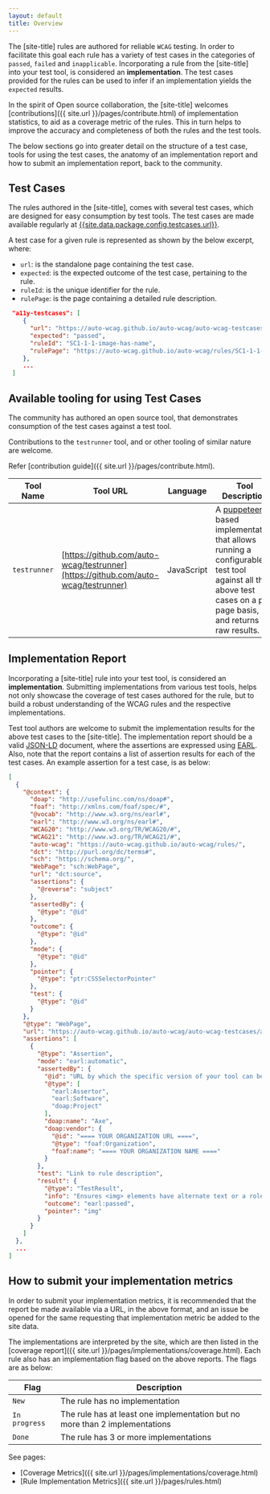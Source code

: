 ```yaml
---
layout: default
title: Overview
---
```


The [site-title] rules are authored for reliable `WCAG` testing. In order to facilitate this goal each rule has a variety of test cases in the categories of `passed`, `failed` and `inapplicable`. Incorporating a rule from the [site-title] into your test tool, is considered an **implementation**. The test cases provided for the rules can be used to infer if an implementation yields the `expected` results.

In the spirit of Open source collaboration, the [site-title] welcomes [contributions]({{ site.url }}/pages/contribute.html) of implementation statistics, to aid as a coverage metric of the rules. This in turn helps to improve the accuracy and completeness of both the rules and the test tools.

The below sections go into greater detail on the structure of a test case, tools for using the test cases, the anatomy of an implementation report and how to submit an implementation report, back to the community.

## Test Cases

The rules authored in the [site-title], comes with several test cases, which are designed for easy consumption by test tools. The test cases are made available regularly at [{{site.data.package.config.testcases.url}}]({{site.data.package.config.testcases.url}}).

A test case for a given rule is represented as shown by the below excerpt, where:
- `url`: is the standalone page containing the test case.
- `expected`: is the expected outcome of the test case, pertaining to the rule.
- `ruleId`: is the unique identifier for the rule.
- `rulePage`: is the page containing a detailed rule description.

```json
 "a11y-testcases": [
    {
      "url": "https://auto-wcag.github.io/auto-wcag/auto-wcag-testcases/assets/SC1-1-1-image-has-name_passed_example_1.html",
      "expected": "passed",
      "ruleId": "SC1-1-1-image-has-name",
      "rulePage": "https://auto-wcag.github.io/auto-wcag/rules/SC1-1-1-image-has-name.html"
    },
    ...
 ]
```


## Available tooling for using Test Cases

The community has authored an open source tool, that demonstrates consumption of the test cases against a test tool. 

Contributions to the `testrunner` tool, and or other tooling of similar nature are welcome. 

Refer [contribution guide]({{ site.url }}/pages/contribute.html).

Tool Name | Tool URL | Language |  Tool Description
---|---|---|---
`testrunner` | [https://github.com/auto-wcag/testrunner](https://github.com/auto-wcag/testrunner) | JavaScript | A [puppeteer](https://github.com/GoogleChrome/puppeteer) based implementation that allows running a configurable test tool against all the above test cases on a per page basis, and returns raw results.


## Implementation Report

Incorporating a [site-title] rule into your test tool, is considered an **implementation**. Submitting implementations from various test tools, helps not only showcase the coverage of test cases authored for the rule, but to build a robust understanding of the WCAG rules and the respective implementations.

Test tool authors are welcome to submit the implementation results for the above test cases to the [site-title]. The implementation report should be a valid [JSON-LD](https://json-ld.org/spec/latest/json-ld/) document, where the assertions are expressed using [EARL](https://www.w3.org/TR/EARL10-Schema/). Also, note that the report contains a list of assertion results for each of the test cases. An example assertion for a test case, is as below:

```json
[
  {
    "@context": {
      "doap": "http://usefulinc.com/ns/doap#",
      "foaf": "http://xmlns.com/foaf/spec/#",
      "@vocab": "http://www.w3.org/ns/earl#",
      "earl": "http://www.w3.org/ns/earl#",
      "WCAG20": "http://www.w3.org/TR/WCAG20/#",
      "WCAG21": "http://www.w3.org/TR/WCAG21/#",
      "auto-wcag": "https://auto-wcag.github.io/auto-wcag/rules/",
      "dct": "http://purl.org/dc/terms#",
      "sch": "https://schema.org/",
      "WebPage": "sch:WebPage",
      "url": "dct:source",
      "assertions": {
        "@reverse": "subject"
      },
      "assertedBy": {
        "@type": "@id"
      },
      "outcome": {
        "@type": "@id"
      },
      "mode": {
        "@type": "@id"
      },
      "pointer": {
        "@type": "ptr:CSSSelectorPointer"
      },
      "test": { 
        "@type": "@id" 
      }
    },
    "@type": "WebPage",
    "url": "https://auto-wcag.github.io/auto-wcag/auto-wcag-testcases/assets/SC1-1-1-image-has-name_passed_example_1.html",
    "assertions": [
      {
        "@type": "Assertion",
        "mode": "earl:automatic",
        "assertedBy": {
          "@id": "URL by which the specific version of your tool can be identified",
          "@type": [
            "earl:Assertor",
            "earl:Software",
            "doap:Project"
          ],
          "doap:name": "Axe",
          "doap:vendor": {
            "@id": "==== YOUR ORGANIZATION URL ====",
            "@type": "foaf:Organization",
            "foaf:name": "==== YOUR ORGANIZATION NAME ===="
          }
        },
        "test": "Link to rule description",
        "result": {
          "@type": "TestResult",
          "info": "Ensures <img> elements have alternate text or a role of none or presentation",
          "outcome": "earl:passed",
          "pointer": "img"
        }
      }
    ]
  },
  ...
]
```

## How to submit your implementation metrics

In order to submit your implementation metrics, it is recommended that the report be made available via a URL, in the above format, and an issue be opened for the same requesting that implementation metric be added to the site data.

The implementations are interpreted by the site, which are then listed in the [coverage report]({{ site.url }}/pages/implementations/coverage.html). Each rule also has an implementation flag based on the above reports. The flags are as below:

Flag | Description
---|---
`New` | The rule has no implementation
`In progress` | The rule has at least one implementation but no more than 2 implementations
`Done` | The rule has 3 or more implementations

See pages:
- [Coverage Metrics]({{ site.url }}/pages/implementations/coverage.html)
- [Rule Implementation Metrics]({{ site.url }}/pages/rules.html)
  